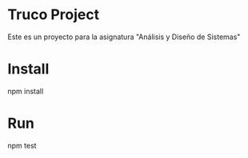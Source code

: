 # Truco Project

Este es un proyecto para la asignatura "Análisis y Diseño de Sistemas" 

# Install

npm install

# Run

npm test


